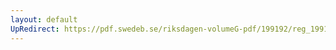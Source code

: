 ```yaml
---
layout: default
UpRedirect: https://pdf.swedeb.se/riksdagen-volumeG-pdf/199192/reg_199192/reg_199192_0499.pdf
---
```

